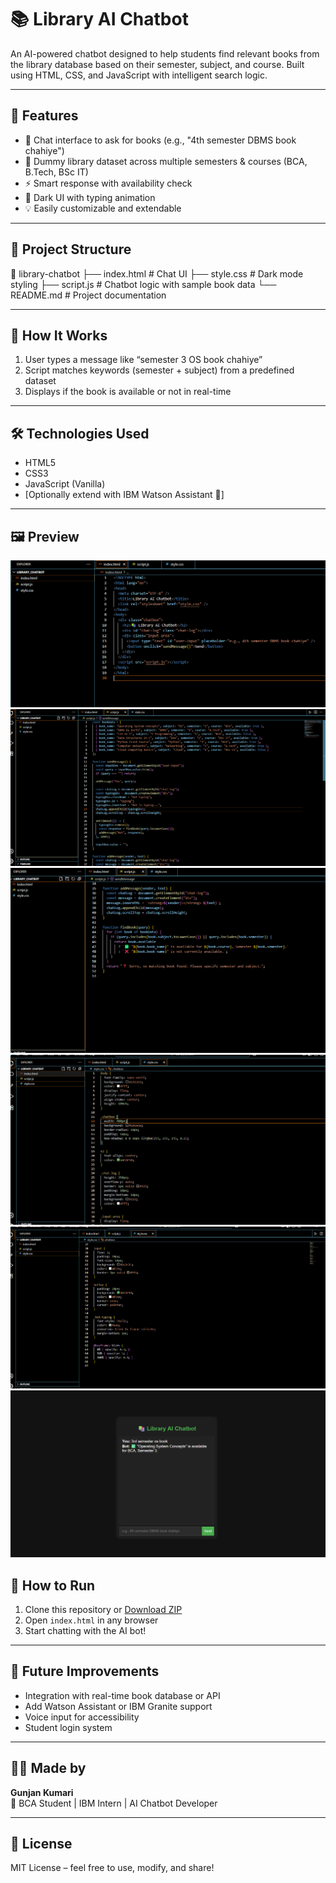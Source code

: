 # 📚 Library AI Chatbot

An AI-powered chatbot designed to help students find relevant books from the library database based on their semester, subject, and course. Built using HTML, CSS, and JavaScript with intelligent search logic.

---

## 🚀 Features

- 💬 Chat interface to ask for books (e.g., "4th semester DBMS book chahiye")
- 📖 Dummy library dataset across multiple semesters & courses (BCA, B.Tech, BSc IT)
- ⚡ Smart response with availability check
- 🌙 Dark UI with typing animation
- 💡 Easily customizable and extendable

---

## 📁 Project Structure

📂 library-chatbot
├── index.html # Chat UI
├── style.css # Dark mode styling
├── script.js # Chatbot logic with sample book data
└── README.md # Project documentation


---

## 🧠 How It Works

1. User types a message like “semester 3 OS book chahiye”
2. Script matches keywords (semester + subject) from a predefined dataset
3. Displays if the book is available or not in real-time

---

## 🛠️ Technologies Used

- HTML5
- CSS3
- JavaScript (Vanilla)
- [Optionally extend with IBM Watson Assistant 🤖]

---

## 🖼️ Preview
![image alt](https://github.com/Gunj08/Library-_AI-_Chatbot/blob/9ac13a7637a4ba5f4e60c385a9f2c72186372403/Screenshot%202025-08-03%20193922.png)
![image alt](https://github.com/Gunj08/Library-_AI-_Chatbot/blob/98bcfd161c459c6eaee2fbdf933ceb38e30b8aab/Screenshot%202025-08-03%20193946.png)
![image alt](https://github.com/Gunj08/Library-_AI-_Chatbot/blob/43c9ea45430b4538ab419edacc9b56f7c46369a8/Screenshot%202025-08-03%20194011.png)
![image alt](https://github.com/Gunj08/Library-_AI-_Chatbot/blob/a4c91dea3ae900d60cd8b8415de1f1731ebc5cb9/Screenshot%202025-08-03%20194022.png)
![image alt](https://github.com/Gunj08/Library-_AI-_Chatbot/blob/1d4a58b01e00a566891c21b51cc535d8ccad238f/Screenshot%202025-08-03%20194041.png)
![image alt](https://github.com/Gunj08/Library-_AI-_Chatbot/blob/c8132ca3e9f9f1455efbf916ae17673c286a1b99/Screenshot%202025-08-03%20194205.png)


## 🔧 How to Run

1. Clone this repository or [Download ZIP](#)
2. Open `index.html` in any browser
3. Start chatting with the AI bot!

---

## 🧩 Future Improvements

- Integration with real-time book database or API
- Add Watson Assistant or IBM Granite support
- Voice input for accessibility
- Student login system

---

## 🙋‍♀️ Made by

**Gunjan Kumari**  
📘 BCA Student | IBM Intern | AI Chatbot Developer

---

## 📄 License

MIT License – feel free to use, modify, and share!

